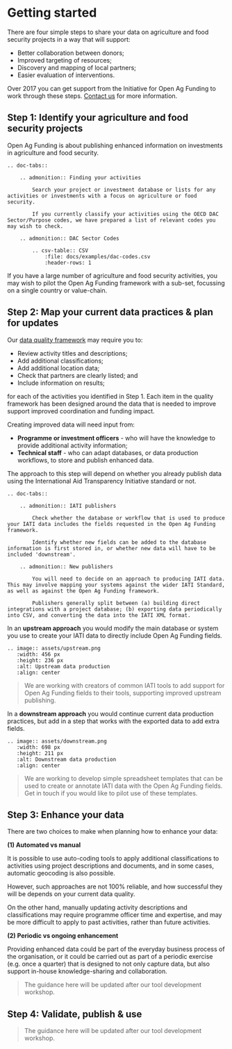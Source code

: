 
Getting started
===============

There are four simple steps to share your data on agriculture and food security projects in a way that will support:

* Better collaboration between donors;
* Improved targeting of resources;
* Discovery and mapping of local partners;
* Easier evaluation of interventions.

Over 2017 you can get support from the Initiative for Open Ag Funding to work through these steps. [Contact us](contact.md) for more information.

## Step 1: Identify your agriculture and food security projects

Open Ag Funding is about publishing enhanced information on investments in agriculture and food security.

```eval_rst
.. doc-tabs::

    .. admonition:: Finding your activities

        Search your project or investment database or lists for any activities or investments with a focus on agriculture or food security.

        If you currently classify your activities using the OECD DAC Sector/Purpose codes, we have prepared a list of relevant codes you may wish to check.

    .. admonition:: DAC Sector Codes

        .. csv-table:: CSV
            :file: docs/examples/dac-codes.csv
            :header-rows: 1

```

If you have a large number of agriculture and food security activities, you may wish to pilot the Open Ag Funding framework with a sub-set, focussing on a single country or value-chain.

## Step 2: Map your current data practices & plan for updates

Our [data quality framework](framework.md) may require you to:

* Review activity titles and descriptions;
* Add additional classifications;
* Add additional location data;
* Check that partners are clearly listed; and
* Include information on results;

for each of the activities you identified in Step 1. Each item in the quality framework has been designed around the data that is needed to improve support improved coordination and funding impact.

Creating improved data will need input from:

* **Programme or investment officers** - who will have the knowledge to provide additional activity information;
* **Technical staff** - who can adapt databases, or data production workflows, to store and publish enhanced data.

The approach to this step will depend on whether you already publish data using the International Aid Transparency Initiative standard or not.

```eval_rst
.. doc-tabs::

    .. admonition:: IATI publishers

        Check whether the database or workflow that is used to produce your IATI data includes the fields requested in the Open Ag Funding framework.

        Identify whether new fields can be added to the database information is first stored in, or whether new data will have to be included 'downstream'.

    .. admonition:: New publishers

        You will need to decide on an approach to producing IATI data. This may involve mapping your systems against the wider IATI Standard, as well as against the Open Ag Funding framework.

        Publishers generally split between (a) building direct integrations with a project database; (b) exporting data periodically into CSV, and converting the data into the IATI XML format.

```

In an **upstream approach** you would modify the main database or system you use to create your IATI data to directly include Open Ag Funding fields.

```eval_rst
.. image:: assets/upstream.png
   :width: 456 px
   :height: 236 px
   :alt: Upstream data production
   :align: center
```

> We are working with creators of common IATI tools to add support for Open Ag Funding fields to their tools, supporting improved upstream publishing.

In a **downstream approach** you would continue current data production practices, but add in a step that works with the exported data to add extra fields.

```eval_rst
.. image:: assets/downstream.png
   :width: 698 px
   :height: 211 px
   :alt: Downstream data production
   :align: center
```

> We are working to develop simple spreadsheet templates that can be used to create or annotate IATI data with the Open Ag Funding fields. Get in touch if you would like to pilot use of these templates.

## Step 3: Enhance your data

There are two choices to make when planning how to enhance your data:

**(1) Automated vs manual**

It is possible to use auto-coding tools to apply additional classifications to activities using project descriptions and documents, and in some cases, automatic geocoding is also possible.

However, such approaches are not 100% reliable, and how successful they will be depends on your current data quality.

On the other hand, manually updating activity descriptions and classifications may require programme officer time and expertise, and may be more difficult to apply to past activities, rather than future activities.

**(2) Periodic vs ongoing enhancement**

Providing enhanced data could be part of the everyday business process of the organisation, or it could be carried out as part of a periodic exercise (e.g. once a quarter) that is designed to not only capture data, but also support in-house knowledge-sharing and collaboration.

> The guidance here will be updated after our tool development workshop.

## Step 4: Validate, publish & use

> The guidance here will be updated after our tool development workshop.

